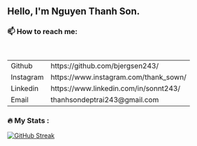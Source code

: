 ## Hello, I'm Nguyen Thanh Son.
### :mailbox: How to reach me:

<br>
<table>
  <tr>
    <td>
      Github 
    </td>
    <td>
      https://github.com/bjergsen243/
    </td>
  </tr>
  <tr>
    <td>
      Instagram 
    </td>
    <td>
      https://www.instagram.com/thank_sown/
    </td>
  </tr>
  <tr>
    <td>
      Linkedin 
    </td>
    <td>
      https://www.linkedin.com/in/sonnt243/
    </td>
  </tr>
  <tr>
    <td>
      Email 
    </td>
    <td>
      <a src = "thanhsondeptrai243@gmail.com">thanhsondeptrai243@gmail.com</a>
    </td>
  </tr>
</table>

### :fire: My Stats :
[![GitHub Streak](http://github-readme-streak-stats.herokuapp.com?user=bjergsen243&theme=dark)](https://git.io/streak-stats)

